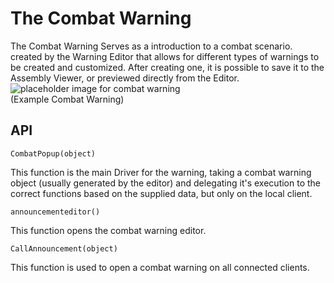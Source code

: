 # The Combat Warning

The Combat Warning Serves as a introduction to a combat scenario. created by the Warning Editor that allows for different types of warnings to be created and customized. After creating one, it is possible to save it to the Assembly Viewer, or previewed directly from the Editor.  
![placeholder image for combat warning](https://)  
(Example Combat Warning)

## API

    CombatPopup(object)
This function is the main Driver for the warning, taking a combat warning object (usually generated by the editor)
and delegating it's execution to the correct functions based on the supplied data, but only on the local client. 

    announcementeditor()
This function opens the combat warning editor.

    CallAnnouncement(object)
This function is used to open a combat warning on all connected clients.